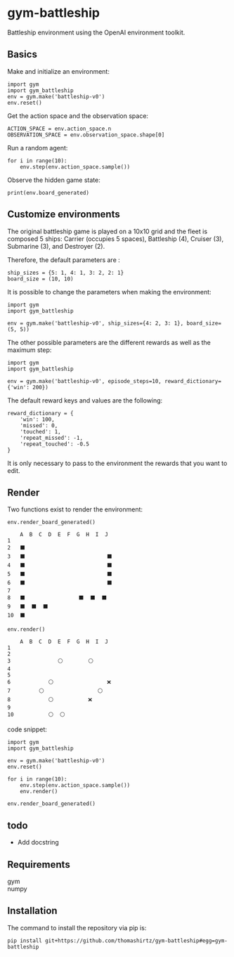 # gym-battleship
Battleship environment using the OpenAI environment toolkit.

## Basics

Make and initialize an environment:
```
import gym
import gym_battleship
env = gym.make('battleship-v0')
env.reset()
```

Get the action space and the observation space:
```
ACTION_SPACE = env.action_space.n
OBSERVATION_SPACE = env.observation_space.shape[0]
```

Run a random agent:
```
for i in range(10):
    env.step(env.action_space.sample())
```

Observe the hidden game state:
```
print(env.board_generated)
```

## Customize environments

The original battleship game is played on a 10x10 grid and the fleet is composed 5 ships:  Carrier (occupies 5 spaces), Battleship (4), Cruiser (3), Submarine (3), and Destroyer (2).  

Therefore, the default parameters are :
```
ship_sizes = {5: 1, 4: 1, 3: 2, 2: 1}
board_size = (10, 10)
```

It is possible to change the parameters when making the environment:
```
import gym
import gym_battleship

env = gym.make('battleship-v0', ship_sizes={4: 2, 3: 1}, board_size=(5, 5))
```

The other possible parameters are the different rewards as well as the maximum step:
```
import gym
import gym_battleship

env = gym.make('battleship-v0', episode_steps=10, reward_dictionary={'win': 200})
```

The default reward keys and values are the following:
```
reward_dictionary = {
    'win': 100,
    'missed': 0,
    'touched': 1,
    'repeat_missed': -1,
    'repeat_touched': -0.5
}
```
It is only necessary to pass to the environment the rewards that you want to edit.

## Render

Two functions exist to render the environment:
```
env.render_board_generated()
```
```
    A  B  C  D  E  F  G  H  I  J
1                               
2   ⬛                           
3   ⬛                          ⬛
4   ⬛                          ⬛
5   ⬛                          ⬛
6   ⬛                          ⬛
7                               
8   ⬛                 ⬛  ⬛  ⬛   
9   ⬛  ⬛  ⬛                     
10  ⬛                           
```
```
env.render()
```
```
    A  B  C  D  E  F  G  H  I  J
1                               
2                               
3               ⚪        ⚪      
4                               
5                               
6            ⚪                 ❌
7         ⚪                 ⚪   
8            ⚪           ❌      
9                               
10           ⚪  ⚪               
```
code snippet:

```
import gym
import gym_battleship

env = gym.make('battleship-v0')
env.reset()

for i in range(10):
    env.step(env.action_space.sample())
    env.render()

env.render_board_generated()
```

## todo

- Add docstring

## Requirements

gym  
numpy

## Installation

The command to install the repository via pip is:
```
pip install git+https://github.com/thomashirtz/gym-battleship#egg=gym-battleship
```
